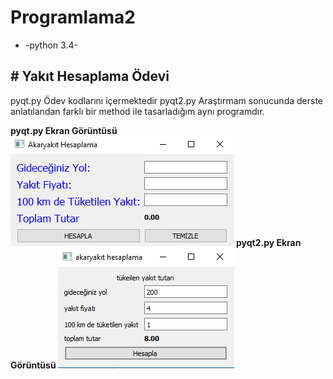 # Programlama2
* -python 3.4-

<h2># Yakıt Hesaplama Ödevi </h2>
pyqt.py  Ödev kodlarını içermektedir
pyqt2.py Araştırmam sonucunda derste anlatılandan farklı bir method ile tasarladığım aynı programdır.

<b>pyqt.py Ekran Görüntüsü </b>
<img src="/caky.PNG" >
<b>pyqt2.py Ekran Görüntüsü </b>
<img src="/caky2.PNG" >

